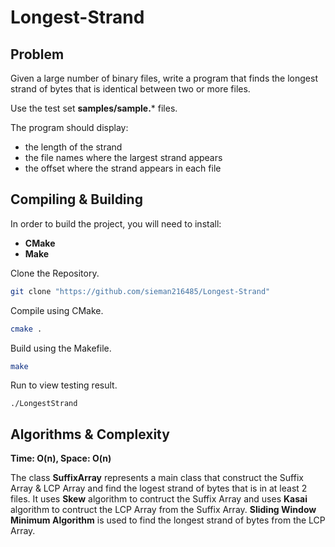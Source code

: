 # Longest-Strand

## Problem

Given a large number of binary files, write a program that finds the
longest strand of bytes that is identical between two or more files.

Use the test set **samples/sample.*** files.

The program should display:
- the length of the strand
- the file names where the largest strand appears
- the offset where the strand appears in each file

## Compiling & Building
In order to build the project, you will need to install:
- **CMake**
- **Make**

Clone the Repository.
```bash
git clone "https://github.com/sieman216485/Longest-Strand"
```
Compile using CMake.
```bash
cmake .
```
Build using the Makefile.
```bash
make
```
Run to view testing result.
```
./LongestStrand
```
## Algorithms & Complexity

**Time: O(n), Space: O(n)**

The class **SuffixArray** represents a main class that construct the Suffix Array & LCP Array and find the logest strand of bytes that is in at least 2 files.
It uses **Skew** algorithm to contruct the Suffix Array and uses **Kasai** algorithm to contruct the LCP Array from the Suffix Array.
**Sliding Window Minimum Algorithm** is used to find the longest strand of bytes from the LCP Array.
